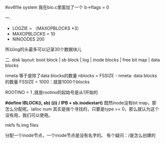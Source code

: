 #xv6file system
我在bio.c里面加了一个
b->flags = 0

一.
- LOGZIE = （MAXOPBLOCKS *3）
- MAXOPBLOCKS = 10
- NINOODES 200


所以log的头最多可以记录30个数据块儿

二.
disk layout:
boot block | sb block | log | inode blocks | free bit map | data blocks

nmeta 等于是除了data blocks的数量
nblocks = FSSIZE - nmeta: data blocks的数量
FSSIZE = 1000：就是1000个blocks

ROOTINO = 1 ,就是rootino的起始号是从1开始的

**#define IBLOCK(i, sb)     ((i) / IPB + sb.inodestart)**
既然inode没有bit map，那怎么分配呢。ialloc num
其实是挨个寻找的，只要是type == 0，那么就认为这个没有用，我们可以使用。

mkfs fs.img files

分配一个inode节点，一个inode节点是没有名字的。
有个疑问：/是怎么创建的


